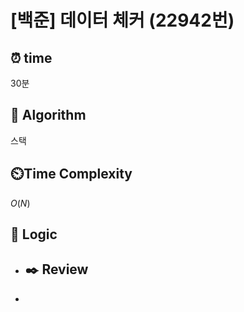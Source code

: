 # [백준]  데이터 체커 (22942번)

## ⏰  **time**

30분

## :pushpin: **Algorithm**

스택

## ⏲️**Time Complexity**

$O(N)$

## :round_pushpin: **Logic**

- ## :black_nib: **Review**

- 
